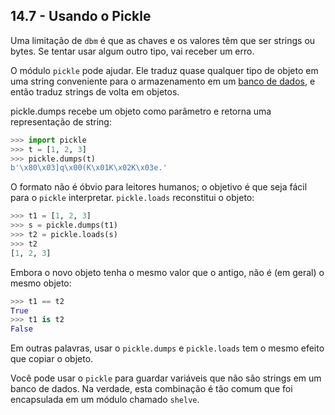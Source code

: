 ## 14.7 - Usando o Pickle

Uma limitação de `dbm` é que as chaves e os valores têm que ser strings ou bytes. Se tentar usar algum outro tipo, vai receber um erro.

O módulo `pickle` pode ajudar. Ele traduz quase qualquer tipo de objeto em uma string conveniente para o armazenamento em um [banco de dados](11-glossario.md#banco-de-dados), e então traduz strings de volta em objetos.

pickle.dumps recebe um objeto como parâmetro e retorna uma representação de string:


```python
>>> import pickle
>>> t = [1, 2, 3]
>>> pickle.dumps(t)
b'\x80\x03]q\x00(K\x01K\x02K\x03e.'
```

O formato não é óbvio para leitores humanos; o objetivo é que seja fácil para o `pickle` interpretar. `pickle.loads` reconstitui o objeto:

```python
>>> t1 = [1, 2, 3]
>>> s = pickle.dumps(t1)
>>> t2 = pickle.loads(s)
>>> t2
[1, 2, 3]
```

Embora o novo objeto tenha o mesmo valor que o antigo, não é (em geral) o mesmo objeto:

```python
>>> t1 == t2
True
>>> t1 is t2
False
```

Em outras palavras, usar o `pickle.dumps` e `pickle.loads` tem o mesmo efeito que copiar o objeto.

Você pode usar o `pickle` para guardar variáveis que não são strings em um banco de dados. Na verdade, esta combinação é tão comum que foi encapsulada em um módulo chamado `shelve`.
